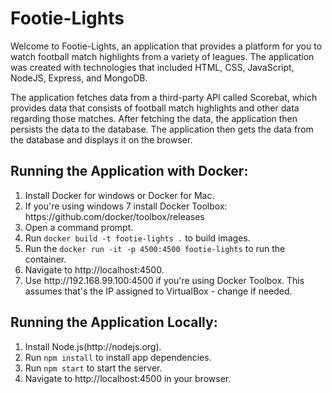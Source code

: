 <h1> Footie-Lights </h1>
<p> Welcome to Footie-Lights, an application that provides a platform for you to watch football match highlights from a variety of leagues.
The application was created with technologies that included HTML, CSS, JavaScript, NodeJS, Express, and MongoDB.</p>
<p> The application fetches data from a third-party API called Scorebat, which provides data that consists of football match highlights and other data regarding those matches.
After fetching the data, the application then persists the data to the database. The application then gets the data from the database and displays it
on the browser. </p>

<h2>Running the Application with Docker: </h2>

<ol>
	<li>Install Docker for windows or Docker for Mac.</li>
	<li>If you're using windows 7 install Docker Toolbox: https://github.com/docker/toolbox/releases</li>
	<li>Open a command prompt. </li>
	<li>Run <code>docker build -t footie-lights .</code> to build images.</li>
	<li>Run the <code>docker run -it -p 4500:4500 footie-lights</code> to run the container. </li>
	<li>Navigate to http://localhost:4500.</li>
	<li>Use http://192.168.99.100:4500 if you're using Docker Toolbox. This assumes that's the IP assigned to VirtualBox - change if needed.</li>
</ol>

<h2>Running the Application Locally: </h2>

<ol>
	<li>Install Node.js(http://nodejs.org).</li>
	<li>Run <code>npm install</code> to install app dependencies.</li>
	<li>Run <code>npm start</code> to start the server.</li>
	<li>Navigate to http://localhost:4500 in your browser.</li>
</ol>